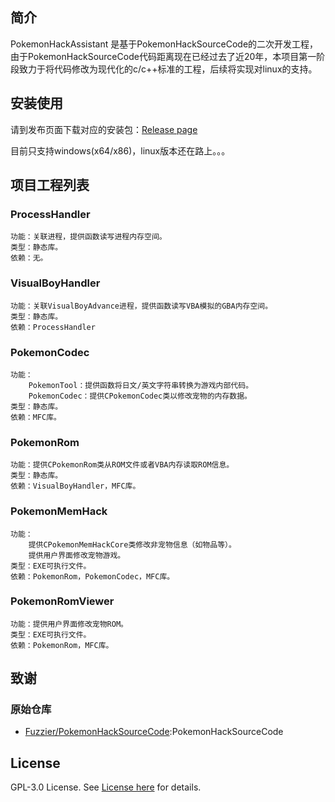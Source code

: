 ## 简介
PokemonHackAssistant 是基于PokemonHackSourceCode的二次开发工程，由于PokemonHackSourceCode代码距离现在已经过去了近20年，本项目第一阶段致力于将代码修改为现代化的c/c++标准的工程，后续将实现对linux的支持。<br>



## 安装使用

请到发布页面下载对应的安装包：[Release page](https://github.com/ericzha13/PokemonHackAssistant/releases)<br>

目前只支持windows(x64/x86)，linux版本还在路上。。。

## 项目工程列表

### ProcessHandler  

	功能：关联进程，提供函数读写进程内存空间。  
    类型：静态库。  
	依赖：无。  

### VisualBoyHandler
	功能：关联VisualBoyAdvance进程，提供函数读写VBA模拟的GBA内存空间。
	类型：静态库。
	依赖：ProcessHandler

### PokemonCodec
	功能：
		PokemonTool：提供函数将日文/英文字符串转换为游戏内部代码。
		PokemonCodec：提供CPokemonCodec类以修改宠物的内存数据。
	类型：静态库。
	依赖：MFC库。

### PokemonRom
	功能：提供CPokemonRom类从ROM文件或者VBA内存读取ROM信息。
	类型：静态库。
	依赖：VisualBoyHandler，MFC库。

### PokemonMemHack
	功能：
		提供CPokemonMemHackCore类修改非宠物信息（如物品等）。
		提供用户界面修改宠物游戏。
	类型：EXE可执行文件。
	依赖：PokemonRom，PokemonCodec，MFC库。

### PokemonRomViewer
	功能：提供用户界面修改宠物ROM。
	类型：EXE可执行文件。
	依赖：PokemonRom，MFC库。


## 致谢
### 原始仓库
- [Fuzzier/PokemonHackSourceCode](https://github.com/Fuzzier/PokemonHackSourceCode.git):PokemonHackSourceCode

## License

GPL-3.0 License. See [License here](./LICENSE.txt) for details.